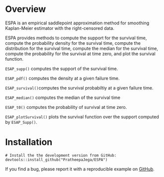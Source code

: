 # Overview
ESPA is an empirical saddlepoint approximation method for smoothing Kaplan-Meier estimator with the right-censored data.

ESPA provides methods to compute the support for the survival time, compute the probability density for the survival time, compute the distribution for the survival time, compute the median for the survival time, compute the probability for the survival at time zero, and plot the survival function.

`ESAP_supp()` computes the support of the survival time.

`ESAP_pdf()` computes the density at a given failure time.

`ESAP_survival()`computes the survival probabiltiy at a given failure time.

`ESAP_median()` computes the median of the survival time

`ESAP_t0()` computes the probability of survival at time zero.

`ESAP_plotSurvival()` plots the survival function over the support computed by `ESAP_Supp()`.

# Installation
```{r }
# Install the the development version from GitHub:
devtools::install_github("PratheepaJega/ESPA")
```

If you find a bug, please report it with a reproducible example on [GitHub](https://github.com/PratheepaJ/ESPA/issues). 

